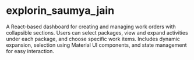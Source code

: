 # explorin_saumya_jain
A React-based dashboard for creating and managing work orders with collapsible sections. Users can select packages, view and expand activities under each package, and choose specific work items. Includes dynamic expansion, selection using Material UI components, and state management for easy interaction.
